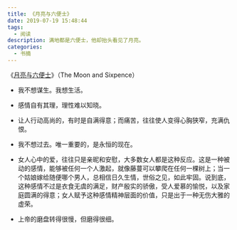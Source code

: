 ```yaml
---
title: 《月亮与六便士》
date: 2019-07-19 15:48:44
tags:
  - 阅读
description: 满地都是六便士，他却抬头看见了月亮。
categories:
  - 书摘
---
```


《[月亮与六便士](https://book.douban.com/subject/26954760/)》（The Moon and Sixpence）

* 我不想谋生。我想生活。

* 感情自有其理，理性难以知晓。

* 让人行动高尚的，有时是自满得意；而痛苦，往往使人变得心胸狭窄，充满仇恨。

* 我不想过去。唯一重要的，是永恒的现在。

* 女人心中的爱，往往只是亲昵和安慰，大多数女人都是这种反应。这是一种被动的感情，能够被任何一个人激起，就像藤蔓可以攀爬在任何一棵树上；当一个姑娘嫁给随便哪个男人，总相信日久生情，世俗之见，如此牢固。说到底，这种感情不过是衣食无虞的满足，财产殷实的骄傲，受人爱慕的愉悦，以及家庭圆满的得意；女人赋予这种感情精神层面的价值，只是出于一种无伤大雅的虚荣。

* 上帝的磨盘转得很慢，但磨得很细。

